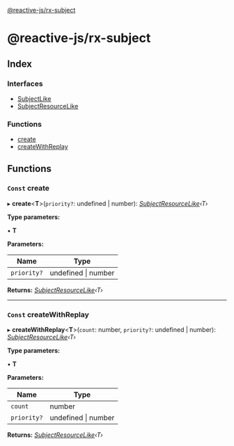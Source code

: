 [@reactive-js/rx-subject](README.md)

# @reactive-js/rx-subject

## Index

### Interfaces

* [SubjectLike](interfaces/subjectlike.md)
* [SubjectResourceLike](interfaces/subjectresourcelike.md)

### Functions

* [create](README.md#const-create)
* [createWithReplay](README.md#const-createwithreplay)

## Functions

### `Const` create

▸ **create**<**T**>(`priority?`: undefined | number): *[SubjectResourceLike](interfaces/subjectresourcelike.md)‹T›*

**Type parameters:**

▪ **T**

**Parameters:**

Name | Type |
------ | ------ |
`priority?` | undefined &#124; number |

**Returns:** *[SubjectResourceLike](interfaces/subjectresourcelike.md)‹T›*

___

### `Const` createWithReplay

▸ **createWithReplay**<**T**>(`count`: number, `priority?`: undefined | number): *[SubjectResourceLike](interfaces/subjectresourcelike.md)‹T›*

**Type parameters:**

▪ **T**

**Parameters:**

Name | Type |
------ | ------ |
`count` | number |
`priority?` | undefined &#124; number |

**Returns:** *[SubjectResourceLike](interfaces/subjectresourcelike.md)‹T›*
